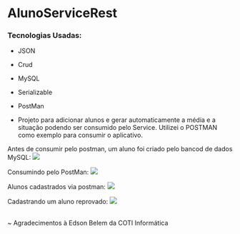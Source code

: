 # AlunoServiceRest
### Tecnologias Usadas:
- JSON
- Crud
- MySQL
- Serializable
- PostMan

- Projeto para adicionar alunos e gerar automaticamente a média e a situação podendo ser consumido pelo Service. Utilizei o POSTMAN como exemplo para consumir o aplicativo.

Antes de consumir pelo postman, um aluno foi criado pelo bancod de dados MySQL:
<img src="https://i.imgur.com/yndobbA.jpg">

Consumindo pelo PostMan:
<img src="https://i.imgur.com/Cf5x3lo.jpg">

Alunos cadastrados via postman:
<img src="https://i.imgur.com/rwumIqI.jpg">

Cadastrando um aluno reprovado:
<img src="https://i.imgur.com/eeWyv3w.jpg">

<br/>
~ Agradecimentos à Edson Belem da COTI Informática
